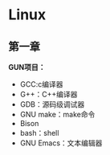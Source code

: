 # Linux

## 第一章

**GUN项目：**

- GCC:c编译器
- G++：C++编译器
- GDB：源码级调试器
- GNU make：make命令
- Bison
- bash：shell
- GNU Emacs：文本编辑器